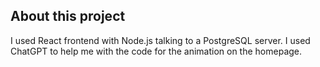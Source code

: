 ## About this project

I used React frontend with Node.js talking to a PostgreSQL server. I used ChatGPT to help me with the code for the animation on the homepage.
